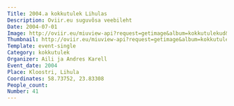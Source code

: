 ```yaml
---
Title: 2004.a kokkutulek Lihulas
Description: Oviir.eu suguvõsa veebileht
Date: 2004-07-01
Image: http://oviir.eu/miuview-api?request=getimage&album=kokkutulekud&item=2004-41.-kokkutulek-lihulas-andres-ja-aili-karelli-juures.jpg&size=1200&mode=longest
Thumbnail: http://oviir.eu/miuview-api?request=getimage&album=kokkutulekud&item=2004-41.-kokkutulek-lihulas-andres-ja-aili-karelli-juures.jpg&size=600&mode=square
Template: event-single
Category: kokkutulek
Organizer: Aili ja Andres Karell
Event_date: 2004
Place: Kloostri, Lihula
Coordinates: 58.73752, 23.83308
People_count:
Number: 41
---
```

